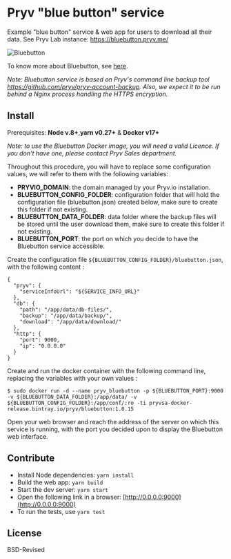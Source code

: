 # Pryv "blue button" service

Example "blue button" service & web app for users to download all their data. See Pryv Lab instance: https://bluebutton.pryv.me/

![Bluebutton](http://www.healthit.gov/sites/default/files/consumer_big_blue/bb-logo-215x215.jpg "Bluebutton")

To know more about Bluebutton, see [here](https://www.healthit.gov/patients-families/blue-button/about-blue-button).

_Note: Bluebutton service is based on Pryv's command line backup tool 
 https://github.com/pryv/pryv-account-backup. Also, we expect it to be run behind a Nginx process handling the HTTPS encryption._


## Install

Prerequisites: **Node v.8+**,**yarn v0.27+** & **Docker v17+**

_Note: to use the Bluebutton Docker image, you will need a valid Licence.
If you don't have one, please contact Pryv Sales department._

Throughout this procedure, you will have to replace some configuration values, we will refer to them with the following variables:
- **PRYVIO_DOMAIN**: the domain managed by your Pryv.io installation.
- **BLUEBUTTON_CONFIG_FOLDER**: configuration folder that will hold the configuration file (bluebutton.json) created below, make sure to create this folder if not existing.
- **BLUEBUTTON_DATA_FOLDER**: data folder where the backup files will be stored until the user download them, make sure to create this folder if not existing.
- **BLUEBUTTON_PORT**: the port on which you decide to have the Bluebutton service accessible.

Create the configuration file `${BLUEBUTTON_CONFIG_FOLDER}/bluebutton.json`, with the following content :
```
{
  "pryv": {
    "serviceInfoUrl": "${SERVICE_INFO_URL}"
  },
  "db": {
    "path": "/app/data/db-files/",
    "backup": "/app/data/backup/",
    "download": "/app/data/download/"
  },
  "http": {
    "port": 9000,
    "ip": "0.0.0.0"
  }
}
```

Create and run the docker container with the following command line, replacing the variables with your own values :

```shell
$ sudo docker run -d --name pryv_bluebutton -p ${BLUEBUTTON_PORT}:9000 -v ${BLUEBUTTON_DATA_FOLDER}:/app/data/ -v ${BLUEBUTTON_CONFIG_FOLDER}:/app/conf/:ro -ti pryvsa-docker-release.bintray.io/pryv/bluebutton:1.0.15
```

Open your web browser and reach the address of the server on which this service is running, with the port you decided upon to display the Bluebutton web interface.

## Contribute

- Install Node dependencies: `yarn install`
- Build the web app: `yarn build`
- Start the dev server: `yarn start`
- Open the following link in a browser: [http://0.0.0.0:9000](http://0.0.0.0:9000)
- To run the tests, use `yarn test`

## License

BSD-Revised
